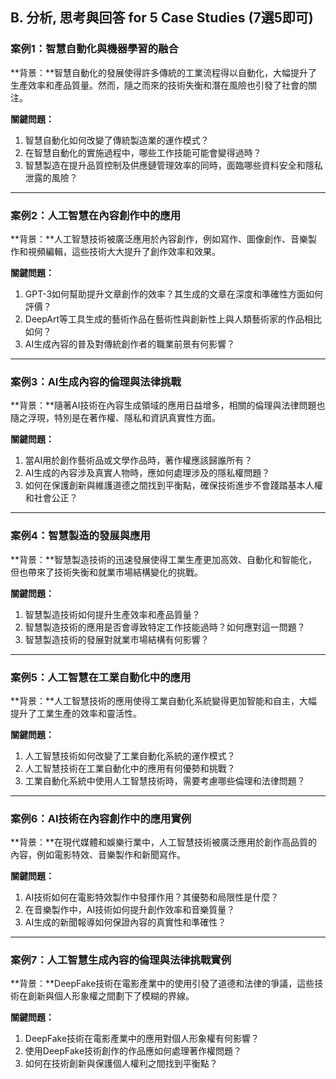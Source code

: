 ## 




## B. 分析, 思考與回答 for 5 Case Studies (7選5即可)

### 案例1：智慧自動化與機器學習的融合

**背景：**智慧自動化的發展使得許多傳統的工業流程得以自動化，大幅提升了生產效率和產品質量。然而，隨之而來的技術失衡和潛在風險也引發了社會的關注。

**關鍵問題：**

1. 智慧自動化如何改變了傳統製造業的運作模式？
2. 在智慧自動化的實施過程中，哪些工作技能可能會變得過時？
3. 智慧製造在提升品質控制及供應鏈管理效率的同時，面臨哪些資料安全和隱私泄露的風險？

---

### 案例2：人工智慧在內容創作中的應用

**背景：**人工智慧技術被廣泛應用於內容創作，例如寫作、圖像創作、音樂製作和視頻編輯，這些技術大大提升了創作效率和效果。

**關鍵問題：**

1. GPT-3如何幫助提升文章創作的效率？其生成的文章在深度和準確性方面如何評價？
2. DeepArt等工具生成的藝術作品在藝術性與創新性上與人類藝術家的作品相比如何？
3. AI生成內容的普及對傳統創作者的職業前景有何影響？

---

### 案例3：AI生成內容的倫理與法律挑戰

**背景：**隨著AI技術在內容生成領域的應用日益增多，相關的倫理與法律問題也隨之浮現，特別是在著作權、隱私和資訊真實性方面。

**關鍵問題：**

1. 當AI用於創作藝術品或文學作品時，著作權應該歸誰所有？
2. AI生成的內容涉及真實人物時，應如何處理涉及的隱私權問題？
3. 如何在保護創新與維護道德之間找到平衡點，確保技術進步不會踐踏基本人權和社會公正？

---

### 案例4：智慧製造的發展與應用

**背景：**智慧製造技術的迅速發展使得工業生產更加高效、自動化和智能化，但也帶來了技術失衡和就業市場結構變化的挑戰。

**關鍵問題：**

1. 智慧製造技術如何提升生產效率和產品質量？
2. 智慧製造技術的應用是否會導致特定工作技能過時？如何應對這一問題？
3. 智慧製造技術的發展對就業市場結構有何影響？

---

### 案例5：人工智慧在工業自動化中的應用

**背景：**人工智慧技術的應用使得工業自動化系統變得更加智能和自主，大幅提升了工業生產的效率和靈活性。

**關鍵問題：**

1. 人工智慧技術如何改變了工業自動化系統的運作模式？
2. 人工智慧技術在工業自動化中的應用有何優勢和挑戰？
3. 工業自動化系統中使用人工智慧技術時，需要考慮哪些倫理和法律問題？

---

### 案例6：AI技術在內容創作中的應用實例

**背景：**在現代媒體和娛樂行業中，人工智慧技術被廣泛應用於創作高品質的內容，例如電影特效、音樂製作和新聞寫作。

**關鍵問題：**

1. AI技術如何在電影特效製作中發揮作用？其優勢和局限性是什麼？
2. 在音樂製作中，AI技術如何提升創作效率和音樂質量？
3. AI生成的新聞報導如何保證內容的真實性和準確性？

---

### 案例7：人工智慧生成內容的倫理與法律挑戰實例

**背景：**DeepFake技術在電影產業中的使用引發了道德和法律的爭議，這些技術在創新與個人形象權之間劃下了模糊的界線。

**關鍵問題：**

1. DeepFake技術在電影產業中的應用對個人形象權有何影響？
2. 使用DeepFake技術創作的作品應如何處理著作權問題？
3. 如何在技術創新與保護個人權利之間找到平衡點？
